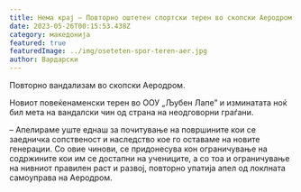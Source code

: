 ```yaml
---
title: Нема крај – Повторно оштетен спортски терен во скопски Аеродром
date: 2023-05-26T00:15:53.438Z
category: македонија
featured: true
featuredImage: ../img/oseteten-spor-teren-aer.jpg
author: Вардарски
---
```

<!--StartFragment-->

Повторно вандализам во скопски Аеродром. 

Новиот повеќенаменски терен во ООУ „Љубен Лапе” и изминатата ноќ бил мета на вандалски чин од страна на неодговорни граѓани.

– Апелираме уште еднаш за почитување на површините кои се заедничка сопственост и наследство кое го оставаме на новите генерации. Со овие чинови, се придонесува кон ограничување на содржините кои им се достапни на учениците, а со тоа и ограничување на нивниот правилен раст и развој, повторно упатија апел од локлната самоуправа на Аеродром. 

<!--EndFragment-->